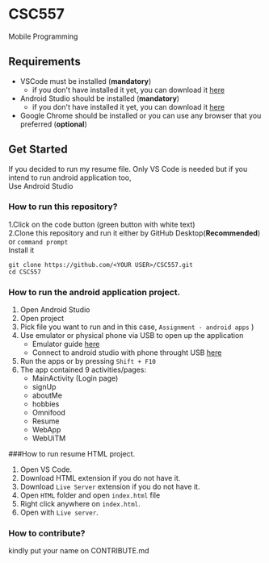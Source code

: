# CSC557
Mobile Programming
 

## Requirements

- VSCode must be installed (**mandatory**)
    - if you don't have installed it yet, you can download it [here](https://code.visualstudio.com/download)
- Android Studio  should be installed (**mandatory**)
    - if you don't have installed it yet, you can download it [here](https://developer.android.com/studio)
- Google Chrome should be installed or you can use any browser that you preferred (**optional**)

## Get Started
If you decided to run my resume file. Only VS Code is needed but if you intend to run android application too,  
Use Android Studio

### How to run this repository?
1.Click on the code button (green button with white text)  
2.Clone this repository and run it either by GitHub Desktop(**Recommended**) or ``command prompt``  
Install it
```git
git clone https://github.com/<YOUR USER>/CSC557.git
cd CSC557
```


### How to run the android application project.
1. Open Android Studio
2. Open project 
3. Pick file you want to run and in this case, ``Assignment - android apps`` )
4. Use emulator or physical phone via USB to open up the application
   - Emulator guide [here](https://www.youtube.com/watch?v=P1LFl5CYulc)
   - Connect to android studio with phone throught USB [here](https://www.youtube.com/watch?v=kpTPRsPOpRs)
6. Run the apps or by pressing ``Shift + F10``
7. The app contained 9 activities/pages:
   - MainActivity (Login page)
   - signUp
   - aboutMe
   - hobbies
   - Omnifood
   - Resume
   - WebApp
   - WebUiTM

###How to run resume HTML project.
1. Open VS Code.
2. Download HTML extension if you do not have it.
3. Download `Live Server` extension if you do not have it.
4. Open `HTML` folder and open `index.html` file
5. Right click anywhere on `index.html`.
6. Open with `Live server`.
   


### How to contribute?
kindly put your name on CONTRIBUTE.md
